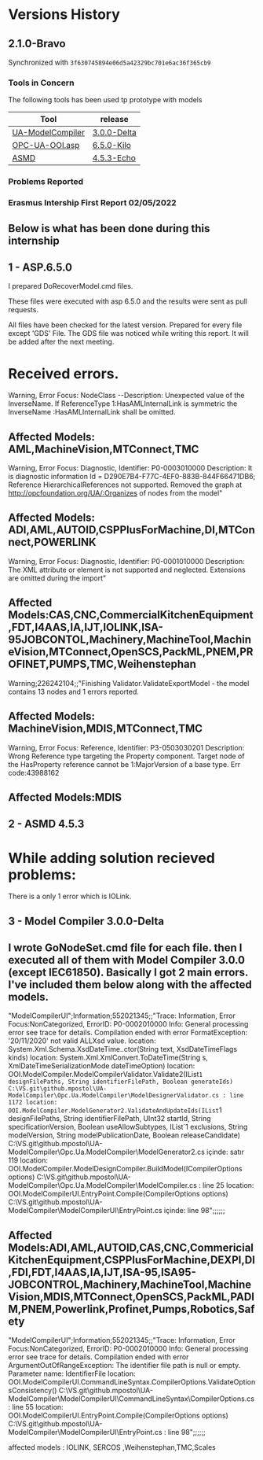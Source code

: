 # Versions History

## 2.1.0-Bravo

Synchronized with `3f630745894e06d5a42329bc701e6ac36f365cb9`

### Tools in Concern

The following tools has been used tp prototype with models

| Tool                                                            | release                                                                     |
| --------------------------------------------------------------- | --------------------------------------------------------------------------- |
| [UA-ModelCompiler](https://github.com/mpostol/UA-ModelCompiler) | [3.0.0-Delta](https://github.com/mpostol/UA-ModelCompiler/tree/3.0.0-Delta) |
| [OPC-UA-OOI.asp](https://github.com/mpostol/OPC-UA-OOI)         | [6.5.0-Kilo](https://github.com/mpostol/OPC-UA-OOI/tree/6.5.0-Kilo)         |
| [ASMD](https://github.com/mpostol/ASMD/)                        | [4.5.3-Echo](https://github.com/mpostol/ASMD/tree/4.5.3--Echo)              |

### Problems Reported



### Erasmus Intership First Report 02/05/2022 

## Below is what has been done during this internship

## 1 - ASP.6.5.0
I prepared DoRecoverModel.cmd files.

These files were executed with asp 6.5.0 and the results were sent as pull requests.

All files have been checked for the latest version. Prepared for every file except 'GDS' File. The GDS file was noticed while writing this report. It will be added after the next meeting.

# Received errors.
Warning, Error Focus: NodeClass --Description: Unexpected value of the InverseName. If ReferenceType 1:HasAMLInternalLink is symmetric the InverseName :HasAMLInternalLink shall be omitted.

Affected Models: AML,MachineVision,MTConnect,TMC
------
Warning, Error Focus: Diagnostic, Identifier: P0-0003010000 Description: It is diagnostic information Id = D290E7B4-F77C-4EF0-883B-844F66471DB6; Reference HierarchicalReferences not supported. Removed the graph at http://opcfoundation.org/UA/:Organizes of nodes from the model"

Affected Models: ADI,AML,AUTOID,CSPPlusForMachine,DI,MTConnect,POWERLINK
-------
Warning, Error Focus: Diagnostic, Identifier: P0-0001010000 Description: The XML attribute or element is not supported and neglected. Extensions are omitted during the import"

Affected Models:CAS,CNC,CommercialKitchenEquipment,FDT,I4AAS,IA,IJT,IOLINK,ISA-95JOBCONTOL,Machinery,MachineTool,MachineVision,MTConnect,OpenSCS,PackML,PNEM,PROFINET,PUMPS,TMC,Weihenstephan
------
Warning;226242104;;"Finishing Validator.ValidateExportModel - the model contains 13 nodes and 1 errors reported.

Affected Models: MachineVision,MDIS,MTConnect,TMC
----

Warning, Error Focus: Reference, Identifier: P3-0503030201 Description: Wrong Reference type targeting the Property component. Target node of the HasProperty reference cannot be 1:MajorVersion of a base type.
Err code:43988162

Affected Models:MDIS
-------

## 2 - ASMD 4.5.3

# While adding solution recieved problems:
There is a only 1 error which is IOLink.

## 3 - Model Compiler 3.0.0-Delta

I wrote GoNodeSet.cmd file for each file. then I executed all of them with Model Compiler 3.0.0 (except IEC61850). Basically I got 2 main errors. I've included them below along with the affected models.
----------------

"ModelCompilerUI";Information;552021345;;"Trace: Information, Error Focus:NonCategorized, ErrorID: P0-0002010000 Info: General processing error see trace for details. Compilation ended with error FormatException: '20/11/2020' not valid ALLXsd value. 
   location: System.Xml.Schema.XsdDateTime..ctor(String text, XsdDateTimeFlags kinds)
   location: System.Xml.XmlConvert.ToDateTime(String s, XmlDateTimeSerializationMode dateTimeOption)
   location: OOI.ModelCompiler.ModelCompilerValidator.Validate2(IList`1 designFilePaths, String identifierFilePath, Boolean generateIds) C:\VS.git\github.mpostol\UA-ModelCompiler\Opc.Ua.ModelCompiler\ModelDesignerValidator.cs : line 1172
   location: OOI.ModelCompiler.ModelGenerator2.ValidateAndUpdateIds(IList`1 designFilePaths, String identifierFilePath, UInt32 startId, String specificationVersion, Boolean useAllowSubtypes, IList`1 exclusions, String modelVersion, String modelPublicationDate, Boolean releaseCandidate) C:\VS.git\github.mpostol\UA-ModelCompiler\Opc.Ua.ModelCompiler\ModelGenerator2.cs içinde: satır 119
   location: OOI.ModelCompiler.ModelDesignCompiler.BuildModel(ICompilerOptions options) C:\VS.git\github.mpostol\UA-ModelCompiler\Opc.Ua.ModelCompiler\ModelCompiler.cs : line 25
   location: OOI.ModelCompilerUI.EntryPoint.Compile(CompilerOptions options) C:\VS.git\github.mpostol\UA-ModelCompiler\ModelCompilerUI\EntryPoint.cs içinde: line 98";;;;;;

Affected Models:ADI,AML,AUTOID,CAS,CNC,CommericialKitchenEquipment,CSPPlusForMachine,DEXPI,DI,FDI,FDT,I4AAS,IA,IJT,ISA-95,ISA95-JOBCONTROL,Machinery,MachineTool,MachineVision,MDIS,MTConnect,OpenSCS,PackML,PADIM,PNEM,Powerlink,Profinet,Pumps,Robotics,Safety
------

"ModelCompilerUI";Information;552021345;;"Trace: Information, Error Focus:NonCategorized, ErrorID: P0-0002010000 Info: General processing error see trace for details. Compilation ended with error ArgumentOutOfRangeException: The identifier file path is null or empty.
Parameter name: IdentifierFile 
   location: OOI.ModelCompilerUI.CommandLineSyntax.CompilerOptions.ValidateOptionsConsistency() C:\VS.git\github.mpostol\UA-ModelCompiler\ModelCompilerUI\CommandLineSyntax\CompilerOptions.cs : line 55
   location: OOI.ModelCompilerUI.EntryPoint.Compile(CompilerOptions options) C:\VS.git\github.mpostol\UA-ModelCompiler\ModelCompilerUI\EntryPoint.cs : line 98";;;;;;

affected models : IOLINK, SERCOS ,Weihenstephan,TMC,Scales